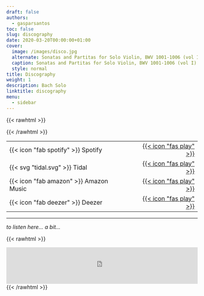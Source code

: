 ```yaml
---
draft: false
authors:
  - gasparsantos
toc: false
slug: discography
date: 2020-03-20T00:00:00+01:00
cover:
  image: /images/disco.jpg
  alternate: Sonatas and Partitas for Solo Violin, BWV 1001-1006 (vol I)
  caption: Sonatas and Partitas for Solo Violin, BWV 1001-1006 (vol I)
  style: normal
title: Discography
weight: 1
description: Bach Solo
linktitle: discography
menu:
  - sidebar
---
```


{{< rawhtml >}}
<style>
table, tl, tr, th, td {
   border: none!important;
}
</style>
{{< /rawhtml >}}

|              |       |
|--------------|------:|
| {{< icon "fab spotify" >}} Spotify     | [{{< icon "fas play" >}}](https://open.spotify.com/album/7s0pLID0Kqvts19acGKuxc) |
| {{< svg "tidal.svg" >}} Tidal | [{{< icon "fas play" >}}](https://listen.tidal.com/album/222183927) |
| {{< icon "fab amazon" >}} Amazon Music | [{{< icon "fas play" >}}](https://music.amazon.com/albums/B09WB2KDB3) |
| {{< icon "fab deezer" >}} Deezer       | [{{< icon "fas play" >}}](https://www.deezer.com/album/305246727) |

---

*to listen here... a bit...*

{{< rawhtml >}}
<iframe src="https://embed.tidal.com/albums/222183927" allowfullscreen="allowfullscreen" frameborder="0" style="width:100%;height:96px"></iframe>
{{< /rawhtml >}}


